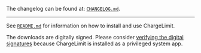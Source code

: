 The changelog can be found at: [`CHANGELOG.md`](./CHANGELOG.md).

---

See [`README.md`](./README.md) for information on how to install and use ChargeLimit.

The downloads are digitally signed. Please consider [verifying the digital signatures](./README.md#verifying-digital-signatures) because ChargeLimit is installed as a privileged system app.
